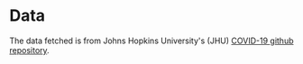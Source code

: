 # Data
The data fetched is from Johns Hopkins University's (JHU) [COVID-19 github repository][1].

[1]: https://github.com/CSSEGISandData/COVID-19